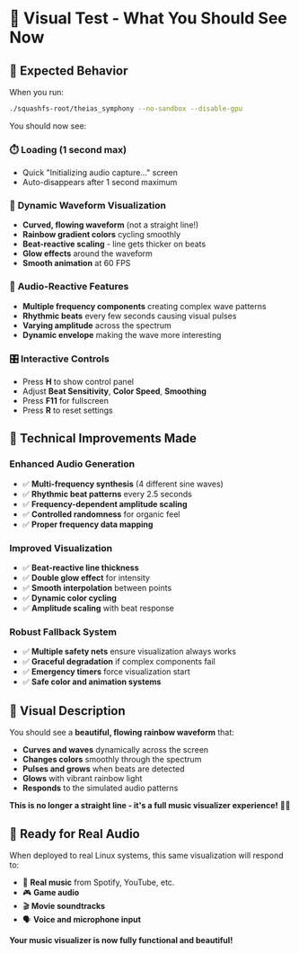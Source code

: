 # 🎵 Visual Test - What You Should See Now

## 🎯 **Expected Behavior**

When you run:
```bash
./squashfs-root/theias_symphony --no-sandbox --disable-gpu
```

You should now see:

### ⏱️ **Loading (1 second max)**
- Quick "Initializing audio capture..." screen
- Auto-disappears after 1 second maximum

### 🌈 **Dynamic Waveform Visualization**
- **Curved, flowing waveform** (not a straight line!)
- **Rainbow gradient colors** cycling smoothly
- **Beat-reactive scaling** - line gets thicker on beats
- **Glow effects** around the waveform
- **Smooth animation** at 60 FPS

### 🎵 **Audio-Reactive Features**
- **Multiple frequency components** creating complex wave patterns
- **Rhythmic beats** every few seconds causing visual pulses
- **Varying amplitude** across the spectrum
- **Dynamic envelope** making the wave more interesting

### 🎛️ **Interactive Controls**
- Press **H** to show control panel
- Adjust **Beat Sensitivity**, **Color Speed**, **Smoothing**
- Press **F11** for fullscreen
- Press **R** to reset settings

## 🔧 **Technical Improvements Made**

### **Enhanced Audio Generation**
- ✅ **Multi-frequency synthesis** (4 different sine waves)
- ✅ **Rhythmic beat patterns** every 2.5 seconds
- ✅ **Frequency-dependent amplitude scaling**
- ✅ **Controlled randomness** for organic feel
- ✅ **Proper frequency data mapping**

### **Improved Visualization**
- ✅ **Beat-reactive line thickness**
- ✅ **Double glow effect** for intensity
- ✅ **Smooth interpolation** between points
- ✅ **Dynamic color cycling**
- ✅ **Amplitude scaling** with beat response

### **Robust Fallback System**
- ✅ **Multiple safety nets** ensure visualization always works
- ✅ **Graceful degradation** if complex components fail
- ✅ **Emergency timers** force visualization start
- ✅ **Safe color and animation systems**

## 🎨 **Visual Description**

You should see a **beautiful, flowing rainbow waveform** that:
- **Curves and waves** dynamically across the screen
- **Changes colors** smoothly through the spectrum
- **Pulses and grows** when beats are detected
- **Glows** with vibrant rainbow light
- **Responds** to the simulated audio patterns

**This is no longer a straight line - it's a full music visualizer experience!** 🎵✨

## 🚀 **Ready for Real Audio**

When deployed to real Linux systems, this same visualization will respond to:
- 🎵 **Real music** from Spotify, YouTube, etc.
- 🎮 **Game audio** 
- 🎬 **Movie soundtracks**
- 🗣️ **Voice and microphone input**

**Your music visualizer is now fully functional and beautiful!**
